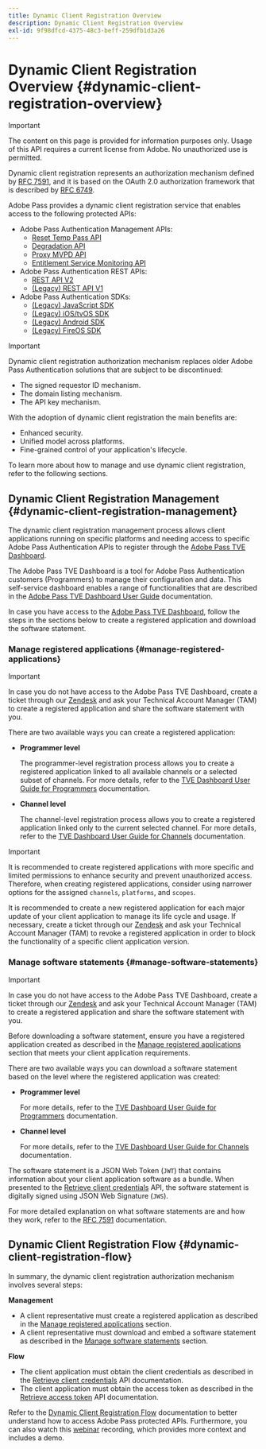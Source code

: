 ```yaml
---
title: Dynamic Client Registration Overview
description: Dynamic Client Registration Overview
exl-id: 9f98dfcd-4375-48c3-beff-259dfb1d3a26
---
```

# Dynamic Client Registration Overview {#dynamic-client-registration-overview}

>[!IMPORTANT]
>
> The content on this page is provided for information purposes only. Usage of this API requires a current license from Adobe. No unauthorized use is permitted.

Dynamic client registration represents an authorization mechanism defined by [RFC 7591](https://datatracker.ietf.org/doc/html/rfc7591), and it is based on the OAuth 2.0 authorization framework that is described by [RFC 6749](https://datatracker.ietf.org/doc/html/rfc6749).

Adobe Pass provides a dynamic client registration service that enables access to the following protected APIs:

* Adobe Pass Authentication Management APIs:
  * [Reset Temp Pass API](../../features-premium/temporary-access/reset-temp-pass.md)
  * [Degradation API](../../features-premium/degraded-access/degradation-api-overview.md)
  * [Proxy MVPD API](../../../integration-guide-mvpds/proxy-mvpd-webserv.md)
  * [Entitlement Service Monitoring API](../../features-premium/esm/entitlement-service-monitoring-api.md)
* Adobe Pass Authentication REST APIs:
  * [REST API V2](../rest-api-v2/apis/rest-api-v2-apis-overview.md)
  * [(Legacy) REST API V1](../../legacy/rest-api-v1/rest-api-reference.md)
* Adobe Pass Authentication SDKs:
  * [(Legacy) JavaScript SDK](../../legacy/sdks/javascript-sdk/javascript-sdk-api-reference.md)
  * [(Legacy) iOS/tvOS SDK](../../legacy/sdks/ios-tvos-sdk/iostvos-sdk-api-reference.md)
  * [(Legacy) Android SDK](../../legacy/sdks/android-sdk/android-sdk-api-reference.md)
  * [(Legacy) FireOS SDK](../../legacy/sdks/fireos-sdk/amazon-fireos-native-client-api-reference.md)

>[!IMPORTANT]
>
> Dynamic client registration authorization mechanism replaces older Adobe Pass Authentication solutions that are subject to be discontinued:
>
> * The signed requestor ID mechanism.
> * The domain listing mechanism.
> * The API key mechanism.

With the adoption of dynamic client registration the main benefits are:

* Enhanced security.
* Unified model across platforms.
* Fine-grained control of your application's lifecycle.

To learn more about how to manage and use dynamic client registration, refer to the following sections.

## Dynamic Client Registration Management {#dynamic-client-registration-management}

The dynamic client registration management process allows client applications running on specific platforms and needing access to specific Adobe Pass Authentication APIs to register through the [Adobe Pass TVE Dashboard](https://experience.adobe.com/#/pass/authentication).

The Adobe Pass TVE Dashboard is a tool for Adobe Pass Authentication customers (Programmers) to manage their configuration and data. This self-service dashboard enables a range of functionalities that are described in the [Adobe Pass TVE Dashboard User Guide](../../../user-guide-tve-dashboard/tve-dashboard-overview.md) documentation.

In case you have access to the [Adobe Pass TVE Dashboard](https://experience.adobe.com/#/pass/authentication), follow the steps in the sections below to create a registered application and download the software statement.

### Manage registered applications {#manage-registered-applications}

>[!IMPORTANT]
>
> In case you do not have access to the Adobe Pass TVE Dashboard, create a ticket through our [Zendesk](https://adobeprimetime.zendesk.com) and ask your Technical Account Manager (TAM) to create a registered application and share the software statement with you.

There are two available ways you can create a registered application:

* **Programmer level**

  The programmer-level registration process allows you to create a registered application linked to all available channels or a selected subset of channels. For more details, refer to the [TVE Dashboard User Guide for Programmers](../../../user-guide-tve-dashboard/tve-dashboard-programmers.md) documentation.


* **Channel level**

  The channel-level registration process allows you to create a registered application linked only to the current selected channel. For more details, refer to the [TVE Dashboard User Guide for Channels](../../../user-guide-tve-dashboard/tve-dashboard-channels.md) documentation.

>[!IMPORTANT]
>
> It is recommended to create registered applications with more specific and limited permissions to enhance security and prevent unauthorized access. Therefore, when creating registered applications, consider using narrower options for the assigned `channels`, `platforms`, and `scopes`.
>
> It is recommended to create a new registered application for each major update of your client application to manage its life cycle and usage. If necessary, create a ticket through our [Zendesk](https://adobeprimetime.zendesk.com) and ask your Technical Account Manager (TAM) to revoke a registered application in order to block the functionality of a specific client application version.

### Manage software statements {#manage-software-statements}

>[!IMPORTANT]
>
> In case you do not have access to the Adobe Pass TVE Dashboard, create a ticket through our [Zendesk](https://adobeprimetime.zendesk.com) and ask your Technical Account Manager (TAM) to create a registered application and share the software statement with you.

Before downloading a software statement, ensure you have a registered application created as described in the [Manage registered applications](#manage-registered-applications) section that meets your client application requirements.

There are two available ways you can download a software statement based on the level where the registered application was created:

* **Programmer level**

  For more details, refer to the [TVE Dashboard User Guide for Programmers](../../../user-guide-tve-dashboard/tve-dashboard-programmers.md) documentation.

* **Channel level**

  For more details, refer to the [TVE Dashboard User Guide for Channels](../../../user-guide-tve-dashboard/tve-dashboard-channels.md) documentation.

The software statement is a JSON Web Token (`JWT`) that contains information about your client application software as a bundle. When presented to the [Retrieve client credentials](apis/dynamic-client-registration-apis-retrieve-client-credentials.md) API, the software statement is digitally signed using JSON Web Signature (`JWS`).

For more detailed explanation on what software statements are and how they work, refer to the [RFC 7591](https://tools.ietf.org/html/rfc7591) documentation.

## Dynamic Client Registration Flow  {#dynamic-client-registration-flow}

In summary, the dynamic client registration authorization mechanism involves several steps:

**Management**

* A client representative must create a registered application as described in the [Manage registered applications](#manage-registered-applications) section.
* A client representative must download and embed a software statement as described in the [Manage software statements](#manage-software-statements) section.

**Flow**

* The client application must obtain the client credentials as described in the [Retrieve client credentials](apis/dynamic-client-registration-apis-retrieve-client-credentials.md) API documentation.
* The client application must obtain the access token as described in the [Retrieve access token](apis/dynamic-client-registration-apis-retrieve-access-token.md) API documentation.

Refer to the [Dynamic Client Registration Flow](flows/dynamic-client-registration-flow.md) documentation to better understand how to access Adobe Pass protected APIs. Furthermore, you can also watch this [webinar](https://my.adobeconnect.com/pzkp8ujrigg1/) recording, which provides more context and includes a demo.
